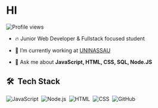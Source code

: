 <h1>HI</h1>
<p align="left"> <img src="https://komarev.com/ghpvc/?username=jonasvrf123&color=yellow" alt="Profile views" /> </p>

- 🔥 Junior Web Developer & Fullstack focused student

- 🔭 I’m currently working at [UNINASSAU](https://www.uninassau.edu.br/institucional/nacional)

- 💬 Ask me about **JavaScript, HTML, CSS, SQL, Node.JS**


## 🛠 &nbsp;Tech Stack

![JavaScript](https://img.shields.io/badge/-JavaScript-05122A?style=flat&logo=javascript)&nbsp;
![Node.js](https://img.shields.io/badge/-Node.js-05122A?style=flat&logo=node.js)&nbsp;
![HTML](https://img.shields.io/badge/-HTML-05122A?style=flat&logo=HTML5)&nbsp;
![CSS](https://img.shields.io/badge/-CSS-05122A?style=flat&logo=CSS3&logoColor=1572B6)&nbsp;
![GitHub](https://img.shields.io/badge/-GitHub-05122A?style=flat&logo=github)&nbsp;
